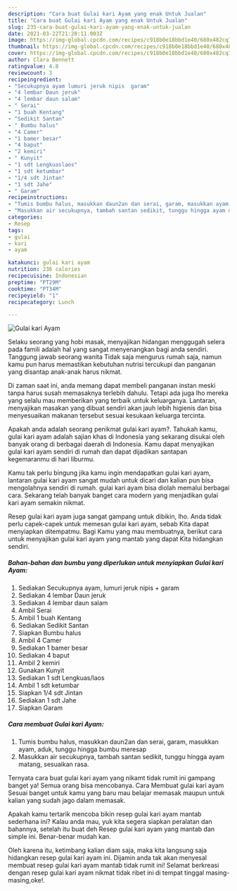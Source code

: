 ```yaml
---
description: "Cara buat Gulai kari Ayam yang enak Untuk Jualan"
title: "Cara buat Gulai kari Ayam yang enak Untuk Jualan"
slug: 235-cara-buat-gulai-kari-ayam-yang-enak-untuk-jualan
date: 2021-03-22T21:20:11.003Z
image: https://img-global.cpcdn.com/recipes/c918b0e18bbd1e40/680x482cq70/gulai-kari-ayam-foto-resep-utama.jpg
thumbnail: https://img-global.cpcdn.com/recipes/c918b0e18bbd1e40/680x482cq70/gulai-kari-ayam-foto-resep-utama.jpg
cover: https://img-global.cpcdn.com/recipes/c918b0e18bbd1e40/680x482cq70/gulai-kari-ayam-foto-resep-utama.jpg
author: Clara Bennett
ratingvalue: 4.8
reviewcount: 3
recipeingredient:
- "Secukupnya ayam lumuri jeruk nipis  garam"
- "4 lembar Daun jeruk"
- "4 lembar daun salam"
- " Serai"
- "1 buah Kentang"
- "Sedikit Santan"
- " Bumbu halus"
- "4 Camer"
- "1 bamer besar"
- "4 baput"
- "2 kemiri"
- " Kunyit"
- "1 sdt Lengkuaslaos"
- "1 sdt ketumbar"
- "1/4 sdt Jintan"
- "1 sdt Jahe"
- " Garam"
recipeinstructions:
- "Tumis bumbu halus, masukkan daun2an dan serai, garam, masukkan ayam, aduk, tunggu hingga bumbu meresap"
- "Masukkan air secukupnya, tambah santan sedikit, tunggu hingga ayam matang, sesuaikan rasa."
categories:
- Resep
tags:
- gulai
- kari
- ayam

katakunci: gulai kari ayam 
nutrition: 236 calories
recipecuisine: Indonesian
preptime: "PT29M"
cooktime: "PT34M"
recipeyield: "1"
recipecategory: Lunch

---
```



![Gulai kari Ayam](https://img-global.cpcdn.com/recipes/c918b0e18bbd1e40/680x482cq70/gulai-kari-ayam-foto-resep-utama.jpg)

Selaku seorang yang hobi masak, menyajikan hidangan menggugah selera pada famili adalah hal yang sangat menyenangkan bagi anda sendiri. Tanggung jawab seorang  wanita Tidak saja mengurus rumah saja, namun kamu pun harus memastikan kebutuhan nutrisi tercukupi dan panganan yang disantap anak-anak harus nikmat.

Di zaman  saat ini, anda memang dapat membeli panganan instan meski tanpa harus susah memasaknya terlebih dahulu. Tetapi ada juga lho mereka yang selalu mau memberikan yang terbaik untuk keluarganya. Lantaran, menyajikan masakan yang dibuat sendiri akan jauh lebih higienis dan bisa menyesuaikan makanan tersebut sesuai kesukaan keluarga tercinta. 



Apakah anda adalah seorang penikmat gulai kari ayam?. Tahukah kamu, gulai kari ayam adalah sajian khas di Indonesia yang sekarang disukai oleh banyak orang di berbagai daerah di Indonesia. Kamu dapat menyajikan gulai kari ayam sendiri di rumah dan dapat dijadikan santapan kegemaranmu di hari liburmu.

Kamu tak perlu bingung jika kamu ingin mendapatkan gulai kari ayam, lantaran gulai kari ayam sangat mudah untuk dicari dan kalian pun bisa mengolahnya sendiri di rumah. gulai kari ayam bisa diolah memalui berbagai cara. Sekarang telah banyak banget cara modern yang menjadikan gulai kari ayam semakin nikmat.

Resep gulai kari ayam juga sangat gampang untuk dibikin, lho. Anda tidak perlu capek-capek untuk memesan gulai kari ayam, sebab Kita dapat menyiapkan ditempatmu. Bagi Kamu yang mau membuatnya, berikut cara untuk menyajikan gulai kari ayam yang mantab yang dapat Kita hidangkan sendiri.

<!--inarticleads1-->

##### Bahan-bahan dan bumbu yang diperlukan untuk menyiapkan Gulai kari Ayam:

1. Sediakan Secukupnya ayam, lumuri jeruk nipis + garam
1. Sediakan 4 lembar Daun jeruk
1. Sediakan 4 lembar daun salam
1. Ambil  Serai
1. Ambil 1 buah Kentang
1. Sediakan Sedikit Santan
1. Siapkan  Bumbu halus
1. Ambil 4 Camer
1. Sediakan 1 bamer besar
1. Sediakan 4 baput
1. Ambil 2 kemiri
1. Gunakan  Kunyit
1. Sediakan 1 sdt Lengkuas/laos
1. Ambil 1 sdt ketumbar
1. Siapkan 1/4 sdt Jintan
1. Sediakan 1 sdt Jahe
1. Siapkan  Garam




<!--inarticleads2-->

##### Cara membuat Gulai kari Ayam:

1. Tumis bumbu halus, masukkan daun2an dan serai, garam, masukkan ayam, aduk, tunggu hingga bumbu meresap
1. Masukkan air secukupnya, tambah santan sedikit, tunggu hingga ayam matang, sesuaikan rasa.




Ternyata cara buat gulai kari ayam yang nikamt tidak rumit ini gampang banget ya! Semua orang bisa mencobanya. Cara Membuat gulai kari ayam Sesuai banget untuk kamu yang baru mau belajar memasak maupun untuk kalian yang sudah jago dalam memasak.

Apakah kamu tertarik mencoba bikin resep gulai kari ayam mantab sederhana ini? Kalau anda mau, yuk kita segera siapkan peralatan dan bahannya, setelah itu buat deh Resep gulai kari ayam yang mantab dan simple ini. Benar-benar mudah kan. 

Oleh karena itu, ketimbang kalian diam saja, maka kita langsung saja hidangkan resep gulai kari ayam ini. Dijamin anda tak akan menyesal membuat resep gulai kari ayam mantab tidak rumit ini! Selamat berkreasi dengan resep gulai kari ayam nikmat tidak ribet ini di tempat tinggal masing-masing,oke!.

